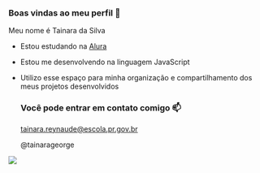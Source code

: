 ### Boas vindas ao meu perfil 💙

Meu nome é Tainara da Silva

- Estou estudando na [Alura](https://www.alura.com.br)
- Estou me desenvolvendo na linguagem JavaScript
- Utilizo esse espaço para minha organização e compartilhamento dos meus projetos desenvolvidos

  ### Você pode entrar em contato comigo 📫

  tainara.reynaude@escola.pr.gov.br
  
  @tainarageorge

![](https://media1.tenor.com/m/rrIRbG7JkDgAAAAd/regina-regina-george.gif)
